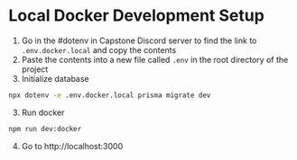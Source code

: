 # Local Docker Development Setup

1. Go in the #dotenv in Capstone Discord server to find the link to `.env.docker.local` and copy the contents
2. Paste the contents into a new file called `.env` in the root directory of the project
3. Initialize database
```bash
npx dotenv -e .env.docker.local prisma migrate dev
```
3. Run docker
```bash
npm run dev:docker
```
4. Go to http://localhost:3000
